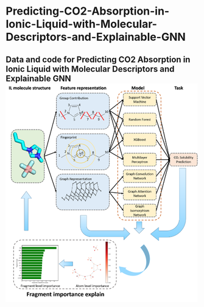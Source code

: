 # Predicting-CO2-Absorption-in-Ionic-Liquid-with-Molecular-Descriptors-and-Explainable-GNN
Data and code for Predicting CO2 Absorption in Ionic Liquid with Molecular Descriptors and Explainable GNN
![paper pipeline](https://github.com/ftyuejian/Predicting-CO2-Absorption-in-Ionic-Liquid-with-Molecular-Descriptors-and-Explainable-GNN/blob/main/figure/overall.png)
---------
